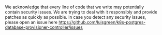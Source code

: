 We acknowledge that every line of code that we write may potentially contain security issues. We are trying to deal with it responsibly and provide patches as quickly as possible. In case you detect any security issues, please open an issue here https://github.com/luisgreen/k8s-postgres-database-provisioner-controller/issues